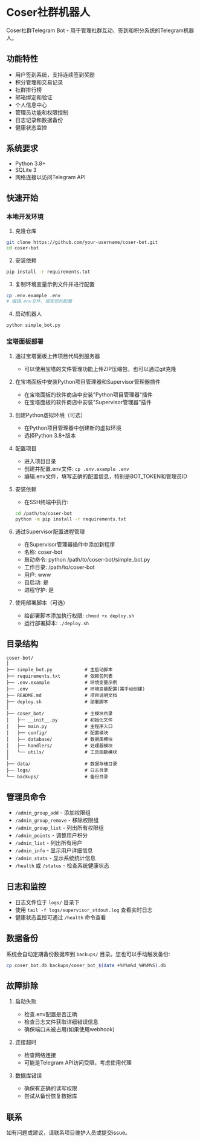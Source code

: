 # Coser社群机器人

Coser社群Telegram Bot - 用于管理社群互动、签到和积分系统的Telegram机器人。

## 功能特性

- 用户签到系统，支持连续签到奖励
- 积分管理和交易记录
- 社群排行榜
- 邮箱绑定和验证
- 个人信息中心
- 管理员功能和权限控制
- 日志记录和数据备份
- 健康状态监控

## 系统要求

- Python 3.8+
- SQLite 3
- 网络连接以访问Telegram API

## 快速开始

### 本地开发环境

1. 克隆仓库
```bash
git clone https://github.com/your-username/coser-bot.git
cd coser-bot
```

2. 安装依赖
```bash
pip install -r requirements.txt
```

3. 复制环境变量示例文件并进行配置
```bash
cp .env.example .env
# 编辑.env文件，填写您的配置
```

4. 启动机器人
```bash
python simple_bot.py
```

### 宝塔面板部署

1. 通过宝塔面板上传项目代码到服务器
   - 可以使用宝塔的文件管理功能上传ZIP压缩包，也可以通过git克隆

2. 在宝塔面板中安装Python项目管理器和Supervisor管理器插件
   - 在宝塔面板的软件商店中安装"Python项目管理器"插件
   - 在宝塔面板的软件商店中安装"Supervisor管理器"插件

3. 创建Python虚拟环境（可选）
   - 在Python项目管理器中创建新的虚拟环境
   - 选择Python 3.8+版本

4. 配置项目
   - 进入项目目录
   - 创建并配置.env文件: `cp .env.example .env`
   - 编辑.env文件，填写正确的配置信息，特别是BOT_TOKEN和管理员ID

5. 安装依赖
   - 在SSH终端中执行:
   ```bash
   cd /path/to/coser-bot
   python -m pip install -r requirements.txt
   ```

6. 通过Supervisor配置进程管理
   - 在Supervisor管理器插件中添加新程序
   - 名称: coser-bot
   - 启动命令: python /path/to/coser-bot/simple_bot.py
   - 工作目录: /path/to/coser-bot
   - 用户: www
   - 自启动: 是
   - 进程守护: 是

7. 使用部署脚本（可选）
   - 给部署脚本添加执行权限: `chmod +x deploy.sh`
   - 运行部署脚本: `./deploy.sh`

## 目录结构

```
coser-bot/
│
├── simple_bot.py            # 主启动脚本
├── requirements.txt         # 依赖包列表
├── .env.example             # 环境变量示例
├── .env                     # 环境变量配置(需手动创建)
├── README.md                # 项目说明文档
├── deploy.sh                # 部署脚本
│
├── coser_bot/               # 主模块目录
│   ├── __init__.py          # 初始化文件
│   ├── main.py              # 主程序入口
│   ├── config/              # 配置模块
│   ├── database/            # 数据库模块
│   ├── handlers/            # 处理器模块
│   └── utils/               # 工具函数模块
│
├── data/                    # 数据存储目录
├── logs/                    # 日志目录
└── backups/                 # 备份目录
```

## 管理员命令

- `/admin_group_add` - 添加权限组
- `/admin_group_remove` - 移除权限组
- `/admin_group_list` - 列出所有权限组
- `/admin_points` - 调整用户积分
- `/admin_list` - 列出所有用户
- `/admin_info` - 显示用户详细信息
- `/admin_stats` - 显示系统统计信息
- `/health` 或 `/status` - 检查系统健康状态

## 日志和监控

- 日志文件位于 `logs/` 目录下
- 使用 `tail -f logs/supervisor_stdout.log` 查看实时日志
- 健康状态监控可通过 `/health` 命令查看

## 数据备份

系统会自动定期备份数据库到 `backups/` 目录。您也可以手动触发备份:

```bash
cp coser_bot.db backups/coser_bot_$(date +%Y%m%d_%H%M%S).db
```

## 故障排除

1. 启动失败
   - 检查.env配置是否正确
   - 检查日志文件获取详细错误信息
   - 确保端口未被占用(如果使用webhook)

2. 连接超时
   - 检查网络连接
   - 可能是Telegram API访问受限，考虑使用代理

3. 数据库错误
   - 确保有正确的读写权限
   - 尝试从备份恢复数据库

## 联系

如有问题或建议，请联系项目维护人员或提交issue。